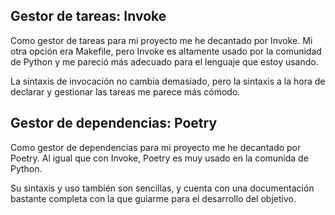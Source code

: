## Gestor de tareas: Invoke

Como gestor de tareas para mi proyecto me he decantado por Invoke. Mi otra opción era Makefile, pero Invoke es altamente usado por la comunidad de Python y me pareció más adecuado para el lenguaje que estoy usando.

La sintaxis de invocación no cambia demasiado, pero la sintaxis a la hora de declarar y gestionar las tareas me parece más cómodo.

## Gestor de dependencias: Poetry

Como gestor de dependencias para mi proyecto me he decantado por Poetry. Al igual que con Invoke, Poetry es muy usado en la comunida de Python.

Su sintaxis y uso también son sencillas, y cuenta con una documentación bastante completa con la que guiarme para el desarrollo del objetivo.